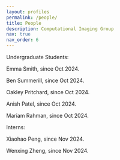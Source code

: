 ```yaml
---
layout: profiles
permalink: /people/
title: People
description: Computational Imaging Group
nav: true
nav_order: 6
---
```


Undergraduate Students:

Emma Smith, since Oct 2024.

Ben Summerill, since Oct 2024.

Oakley Pritchard, since Oct 2024.

Anish Patel, since Oct 2024.

Mariam Rahman, since Oct 2024.

Interns:

Xiaohao Peng, since Nov 2024.

Wenxing Zheng, since Nov 2024.

